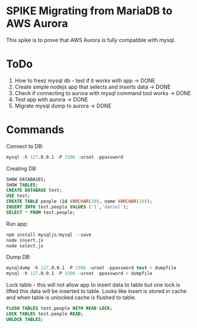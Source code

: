 # SPIKE Migrating from MariaDB to AWS Aurora

This spike is to prove that AWS Aurora is fully compatible with mysql.

# ToDo
1. How to freez mysql db - test if it works with app -> DONE
2. Create simple nodejs app that selects and inserts data -> DONE
3. Check if connecting to aurora with mysql command tool works -> DONE
4. Test app with aurora -> DONE
5. Migrate mysql dump to aurora -> DONE


# Commands

Connect to DB:
```s
mysql -h 127.0.0.1 -P 3306 -uroot -ppassword
```

Creating DB:
```sql
SHOW DATABASES;
SHOW TABLES;
CREATE DATABASE test;
USE test;
CREATE TABLE people (id VARCHAR(20), name VARCHAR(20));
INSERT INTO test.people VALUES ('1','daniel');
SELECT * FROM test.people;
```

Run app:
```s
npm install mysqljs/mysql --save
node insert.js
node select.js
```

Dump DB:
```s
mysqldump -h 127.0.0.1 -P 3306 -uroot -ppassword test > dumpfile
mysql -h 127.0.0.1 -P 3306 -uroot -ppassword < dumpfile
```

Lock table - this will not allow app to insert data to table but one lock is lifted this data will be inserted to table. Looks like insert is stored in cache and when table is unlocked cache is flushed to table.
```sql
FLUSH TABLES test.people WITH READ LOCK;
LOCK TABLES test.people READ;
UNLOCK TABLES;
```
